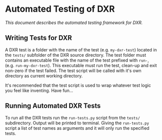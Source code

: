 Automated Testing of DXR
========================
_This document describes the automated testing framework for DXR._


Writing Tests for DXR
---------------------
A DXR test is a folder with the name of the test (e.g. `my-dxr-test`) located in
the `tests/` subfolder of the DXR source directory. The test folder must
contains an executable file with the name of the test prefixed with `run-`,
(e.g. `run-my-dxr-test`). This executable must run the test, clean-up and exit
non-zero if the test failed. The test script will be called with it's own directory
as current working directory.

It's recommended that the test script is used to wrap whatever test logic you
feel like inventing. Have fun...


Running Automated DXR Tests
---------------------------
To run all the DXR tests run the `run-tests.py` script from the `tests/`
subdirectory. Output will be printed to terminal.
Giving the `run-tests.py` script a list of test names as arguments and it will
only run the specified tests.
